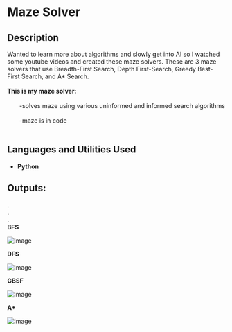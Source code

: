 <h1>Maze Solver</h1>

<h2>Description</h2>
Wanted to learn more about algorithms and slowly get into AI so I watched some youtube videos and created these maze solvers. These are 3 maze solvers that use Breadth-First Search, Depth First-Search, Greedy Best-First Search, and A* Search.
<br />
<br />
<b>This is my maze solver:</b><br /><br />
  &emsp;&emsp;-solves maze using various uninformed and informed search algorithms<br /><br />
  &emsp;&emsp;-maze is in code<br /><br />

<h2>Languages and Utilities Used</h2>

- <b>Python</b> 

<h2>Outputs:</h2>
.<br />
.<br />
.<br />
<b>BFS</b>

![image](https://github.com/ManavToor/MazeSolver/assets/68403400/881539c5-d2d9-4a3d-919c-cd4561080783) 

<b>DFS</b>

![image](https://github.com/ManavToor/MazeSolver/assets/68403400/3dbdba78-b897-4927-9fec-12ad4f13fd6e)

<b>GBSF</b>

![image](https://github.com/ManavToor/MazeSolver/assets/68403400/d0ed81db-27f1-43cf-a30a-a5b791c40962)


<b>A*</b>

![image](https://github.com/ManavToor/MazeSolver/assets/68403400/05bb6df4-0b21-45ed-b055-fe5f1a434ebe)


<!--
 ```diff
- text in red
+ text in green
! text in orange
# text in gray
@@ text in purple (and bold)@@
```
--!>

